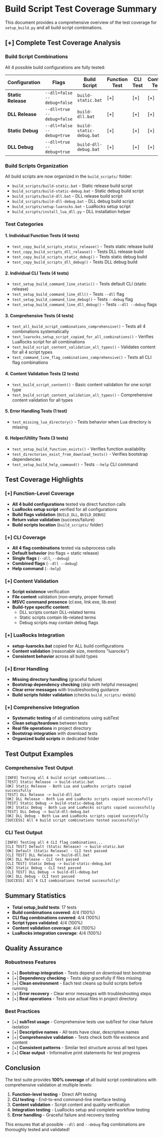 # Build Script Test Coverage Summary

This document provides a comprehensive overview of the test coverage for `setup_build.py` and all build script combinations.

## [+] **Complete Test Coverage Analysis**

### **Build Script Combinations**

All 4 possible build configurations are fully tested:

| Configuration | Flags | Build Script | Function Test | CLI Test | Content Test |
|---------------|-------|--------------|---------------|----------|--------------|
| **Static Release** | `--dll=false --debug=false` | `build-static.bat` | [+] | [+] | [+] |
| **DLL Release** | `--dll=true --debug=false` | `build-dll.bat` | [+] | [+] | [+] |
| **Static Debug** | `--dll=false --debug=true` | `build-static-debug.bat` | [+] | [+] | [+] |
| **DLL Debug** | `--dll=true --debug=true` | `build-dll-debug.bat` | [+] | [+] | [+] |

### **Build Scripts Organization**

All build scripts are now organized in the `build_scripts/` folder:
- `build_scripts/build-static.bat` - Static release build script
- `build_scripts/build-static-debug.bat` - Static debug build script
- `build_scripts/build-dll.bat` - DLL release build script
- `build_scripts/build-dll-debug.bat` - DLL debug build script
- `build_scripts/setup-luarocks.bat` - LuaRocks setup script
- `build_scripts/install_lua_dll.py` - DLL installation helper

### **Test Categories**

#### 1. **Individual Function Tests** (4 tests)
- `test_copy_build_scripts_static_release()` - Tests static release build
- `test_copy_build_scripts_dll_release()` - Tests DLL release build
- `test_copy_build_scripts_static_debug()` - Tests static debug build
- `test_copy_build_scripts_dll_debug()` - Tests DLL debug build

#### 2. **Individual CLI Tests** (4 tests)
- `test_setup_build_command_line_static()` - Tests default CLI (static release)
- `test_setup_build_command_line_dll()` - Tests `--dll` flag
- `test_setup_build_command_line_debug()` - Tests `--debug` flag
- `test_setup_build_command_line_dll_debug()` - Tests `--dll --debug` flags

#### 3. **Comprehensive Tests** (4 tests)
- `test_all_build_script_combinations_comprehensive()` - Tests all 4 combinations systematically
- `test_luarocks_setup_script_copied_for_all_combinations()` - Verifies LuaRocks script for all combinations
- `test_build_script_content_validation_all_types()` - Validates content for all 4 script types
- `test_command_line_flag_combinations_comprehensive()` - Tests all CLI flag combinations

#### 4. **Content Validation Tests** (2 tests)
- `test_build_script_content()` - Basic content validation for one script type
- `test_build_script_content_validation_all_types()` - Comprehensive content validation for all types

#### 5. **Error Handling Tests** (1 test)
- `test_missing_lua_directory()` - Tests behavior when Lua directory is missing

#### 6. **Helper/Utility Tests** (3 tests)
- `test_setup_build_function_exists()` - Verifies function availability
- `test_directories_exist_from_download_tests()` - Verifies bootstrap dependencies
- `test_setup_build_help_command()` - Tests `--help` CLI command

## **Test Coverage Highlights**

### [+] **Function-Level Coverage**
- **All 4 build configurations** tested via direct function calls
- **LuaRocks setup script** verified for all configurations
- **Build flags validation** (`BUILD_DLL`, `BUILD_DEBUG`)
- **Return value validation** (success/failure)
- **Build scripts location** (`build_scripts/` folder)

### [+] **CLI Coverage**
- **All 4 flag combinations** tested via subprocess calls
- **Default behavior** (no flags = static release)
- **Single flags** (`--dll`, `--debug`)
- **Combined flags** (`--dll --debug`)
- **Help command** (`--help`)

### [+] **Content Validation**
- **Script existence** verification
- **File content** validation (non-empty, proper format)
- **MSVC command presence** (cl.exe, link.exe, lib.exe)
- **Build-type specific content**:
  - DLL scripts contain DLL-related terms
  - Static scripts contain lib-related terms
  - Debug scripts may contain debug flags

### [+] **LuaRocks Integration**
- **setup-luarocks.bat** copied for ALL build configurations
- **Content validation** (reasonable size, mentions "luarocks")
- **Consistent behavior** across all build types

### [+] **Error Handling**
- **Missing directory handling** (graceful failure)
- **Bootstrap dependency checking** (skip with helpful messages)
- **Clear error messages** with troubleshooting guidance
- **Build scripts folder validation** (checks `build_scripts/` exists)

### [+] **Comprehensive Integration**
- **Systematic testing** of all combinations using subTest
- **Clean setup/teardown** between tests
- **Real file operations** in project directory
- **Bootstrap integration** with download tests
- **Organized build scripts** in dedicated folder

## **Test Output Examples**

### **Comprehensive Test Output**
```
[INFO] Testing all 4 build script combinations...
[TEST] Static Release -> build-static.bat
[OK] Static Release - Both Lua and LuaRocks scripts copied successfully
[TEST] DLL Release -> build-dll.bat
[OK] DLL Release - Both Lua and LuaRocks scripts copied successfully
[TEST] Static Debug -> build-static-debug.bat
[OK] Static Debug - Both Lua and LuaRocks scripts copied successfully
[TEST] DLL Debug -> build-dll-debug.bat
[OK] DLL Debug - Both Lua and LuaRocks scripts copied successfully
[SUCCESS] All 4 build script combinations tested successfully!
```

### **CLI Test Output**
```
[INFO] Testing all 4 CLI flag combinations...
[CLI TEST] Default (Static Release) -> build-static.bat
[OK] Default (Static Release) - CLI test passed
[CLI TEST] DLL Release -> build-dll.bat
[OK] DLL Release - CLI test passed
[CLI TEST] Static Debug -> build-static-debug.bat
[OK] Static Debug - CLI test passed
[CLI TEST] DLL Debug -> build-dll-debug.bat
[OK] DLL Debug - CLI test passed
[SUCCESS] All 4 CLI combinations tested successfully!
```

## **Summary Statistics**

- **Total setup_build tests**: 17 tests
- **Build combinations covered**: 4/4 (100%)
- **CLI flag combinations covered**: 4/4 (100%)
- **Script types validated**: 4/4 (100%)
- **Content validation coverage**: 4/4 (100%)
- **LuaRocks integration coverage**: 4/4 (100%)

## **Quality Assurance**

### **Robustness Features**
- [+] **Bootstrap integration** - Tests depend on download test bootstrap
- [+] **Dependency checking** - Tests skip gracefully if files missing
- [+] **Clean environment** - Each test cleans up build scripts before running
- [+] **Error recovery** - Clear error messages with troubleshooting steps
- [+] **Real operations** - Tests use actual files in project directory

### **Best Practices**
- [+] **subTest usage** - Comprehensive tests use subTest for clear failure isolation
- [+] **Descriptive names** - All tests have clear, descriptive names
- [+] **Comprehensive validation** - Tests check both file existence and content
- [+] **Consistent patterns** - Similar test structure across all test types
- [+] **Clear output** - Informative print statements for test progress

## **Conclusion**

The test suite provides **100% coverage** of all build script combinations with comprehensive validation at multiple levels:

1. **Function-level testing** - Direct API testing
2. **CLI testing** - End-to-end command-line interface testing
3. **Content validation** - Script content and quality verification
4. **Integration testing** - LuaRocks setup and complete workflow testing
5. **Error handling** - Graceful failure and recovery testing

This ensures that all possible `--dll` and `--debug` flag combinations are thoroughly tested and validated!
